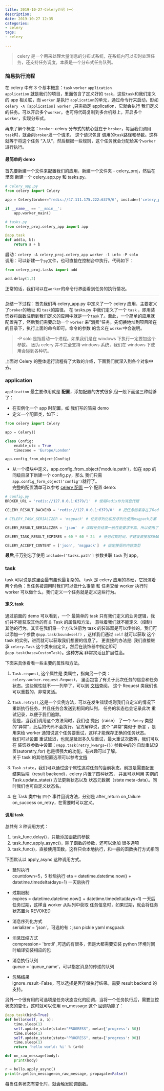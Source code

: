 ```yaml
---
title: 2019-10-27-Celery介绍（一）  
description:  
date: 2019-10-27 12:35  
categories:
- celery   
tags:  
- celery  
 
---
```

> celery 是一个用来处理大量消息的分布式系统，在系统内可以实时处理任务，还支持任务调度，本质是一个分布式任务队列。
 ### 简易执行流程   
在 celery 中有 3 个基本概念：`task` `worker` `application`  
`application` 就是我们的项目，里面包含了定义好的 `task`，这些`task`和我们定义的 app 相关联，而 `worker` 是执行
`application`的单元，通过命令行来启动，形如`celery -A [application] worker `,只需指定 application，它就会执行
我们定义的任务。可以开启多个`worker`。也可将代码复制到多台机器上，开启多个`worker`，实现分布式。  

再来了解个概念：`broker`:  celery  分布式的核心就在于 `broker`，每当我们调用`task`时，就会向`broker`发一个请求，
这个请求包含 调用的`task`路径和参数。这样就等于将这个任务 ”入队“，然后根据一些规则，这个任务就会分配给某个`worker`进行执行。  

#### 最简单的 demo  
首先要新建一个文件来配置我们的应用，新建一个文件夹 - celery_proj，然后在里面 新建一个 celery_app.py 和 tasks.py。  
```python
# celery_app.py
from celery import Celery

app = Celery(broker="redis://47.111.175.222:6379/6", include=['celery_proj.tasks'])

if __name__ == '__main__':
    app.worker_main()
```
```python
# tasks.py
from celery_proj.celery_app import app

@app.task
def add(a, b):
    return a + b
```
启动：`celery -A celery_proj.celery_app worker -l info -P solo`    
调用：可以新建一个`py`文件，也可直接在控制台中执行。代码如下：
```python
from celery_proj.tasks import add

add.delay(1,2)
```
正常的话，我们可以在`worker`的命令行界面看到任务的执行情况。

-----

总结一下过程：首先我们再 celery_app.py 中定义了一个 celery  应用，主要定义了`broker`的地址 和 `task`的路径。
在 tasks.py 中我们定义了一个 `task` ，即用装饰器将函数注册到我们定义的应用中就是一个`task`了。至此，一个简单的应用就
配置完了，然后我们需要启动一个 `worker` 来”消费“任务。先切换地址到项目所在的目录下，执行上面的命令即可。命令的参数
的含义在 `worker`中会说明。  
> -P solo 是指启动一个进程。如果我们是在 windows 下执行一定要加这个参数。
> 因为 celery 并不完全支持 windows 系统，我们在 windows 下使用会碰到各种坑。   


上面对 Celery 的整体运行流程有了大致的介绍，下面我们就深入到各个对象中去。
### application
`application` 最主要作用就是 **配置**，添加配置的方式很多,但一般下面这三种就够了：

- 在实例化一个 app 时配置，如 我们写的简易 demo 
- 定义一个配置类，如下：
```python
from celery import Celery

app = Celery()

class Config: 
    enable_utc = True
    timezone = 'Europe/London'

app.config_from_object(Config)
```
- 从一个模块中定义，app.config_from_object('module.path')，如在 app 的同级目录下新建一个 config.py，那么
我们只需 `app.config_form_object('config')`就行了。  
完整的配置清单可以参考 [celery 配置](http://docs.celeryproject.org/en/latest/userguide/configuration.html)
一个 配置 demo:
```python
# config.py
BROKER_URL = 'redis://127.0.0.1:6379/1'  # 使用Redis作为消息代理

CELERY_RESULT_BACKEND = 'redis://127.0.0.1:6379/0'  # 把任务结果存在了Redis

# CELERY_TASK_SERIALIZER = 'msgpack' # 任务序列化和反序列化使用msgpack方案

CELERY_RESULT_SERIALIZER = 'json'  # 读取任务结果一般性能要求不高，所以使用了可读性更好的JSON

CELERY_TASK_RESULT_EXPIRES = 60 * 60 * 24  # 任务过期时间，不建议直接写86400，应该让这样的magic数字表述更明显

CELERY_ACCEPT_CONTENT = ['json', 'msgpack']  # 指定接受的内容类型
```
**最后**,千万别忘了使用 `include=['tasks.path']` 参数关联 `task` 到 app。

### task
task 可以说是这里面最有趣也最复杂的。
task 是 celery 应用的基础，它扮演着两个角色：当任务被调用时我们可以做什么事情 和 任务交给 worker 执行时 worker 
可以做什么。我们定义一个任务就是定义这些行为。   

#### 定义 task  
通过前面的 demo 可以看到，一个 最简单的 task 只有我们定义的业务逻辑，我们并不能获取其他的有关 Task  的属性和方法，
意味着我们就不能定义（控制） 其他的行为。其实在我们将一个方法注册为 task 的装饰器是可以传参的，我们可以添加一个参数
`@app.task(bound=self)` ，这样我们通过 `self` 就可以获取 这个 task 的实例，进而就可以获取我们想要的信息了。
更直接的办法是: 我们直接继承 `celery.Task` 这个类来自定义，然后在装饰器中指定即可`@app.task(base=CustomTask)`。这种方案
非常灵活且扩展性高。   

下面来具体看看一些主要的属性和方法。
1.  `Task.request`, 这个属性是 类属性，指向另一个类：`celery.worker.request.Request`，
里面包含了有关于此次任务的信息和任务状态。这些属性就不一一列举了，可以到
[文档](http://docs.celeryproject.org/en/latest/userguide/tasks.html#task-request)查阅。
这个 Request 类我们也可以重载的，非常灵活。  

2. `Task.retry()`,这是一个实例方法，可以在发生错误或则我们自定义的情况下重新执行任务，并且任务会发送到相同的队列，
任务的状态也会记录此次 重试记录，以便于我们追踪。  
但是，当我们调用这个方法同时，我们也 抛出（raise） 了一个 `Retry` 类型的”异常“，此后的代码不会执行。官方解释说，这个
”异常“类似于 断言 ，是用来给 worker 通知说这个任务要重试，这样才能保存正确的任务状态。  
我们可以设置 重试延迟，也就是延迟多久后重试，最大重试次数等，我们可以在 装饰器参数中设置：`@app.task(retry_kwargs={})`
参数中的的 自动重试设置(autoretry_for) 也是很强大的功能，有兴趣可以了解。  
关于 task 的其他配置选项可以参考[文档](http://docs.celeryproject.org/en/latest/userguide/tasks.html#list-of-options)  

3. `Task.state`，我们可以通过这个属性追踪任务的当前状态，前提是需要配置 结果后端（result backend)，celery 内置了四种状态，
并且可以利用 实例的 Task.update_state() 方法更新状态以及 状态元数据（state meta-data）。同时我们也可自定义状态名。

4. 在 Task 类中有 四个 事件回调方法，分别是 after_return on_failure on_success on_retry，在需要时可以定义。

#### 调用 task
总共有 3 种调用方式：
1. task_func.delay()，只能添加函数的参数
2. task_func.apply_async()，除了函数的参数，还可以添加 很多选项
3. task_func()，直接使用函数，这样只会本地执行，和一般的函数执行方式相同  

下面默认以 apply_async 这种调用方式。  
- 延时执行  
countdown=5，5 秒后执行
eta = datetime.datetime.now() + datetime.timedelta(days=1) 一天后执行 

- 过期限制  
expires = datetime.datetime.now() + datetime.timedelta(days=1) 一天后任务过期，这样当 worker 从队列中获取
任务信息时，如果过期，就会将任务状态置为 REVOKED  

- 消息序列化方式  
serializer = 'json'，可选的有：json pickle yaml msgpack     

- 消息压缩方式  
compression= 'brotli' ,可选的有很多，但是大都需要安装 python 环境时同时编译安装相应的包   

- 消息执行队列  
queue = 'queue_name'，可以指定消息的传递的队列

- 忽略结果  
ignore_result=False，可以选择是否存储执行结果。需要 result backend 的支持。   

另外一个很有用的可选项是任务状态变化的回调，当将一个任务执行后，需要监控状态的变化，这时就可以使用 on_message 这个
回调功能了：
```python
@app.task(bind=True)
def hello(self, a, b):
    time.sleep(1)
    self.update_state(state="PROGRESS", meta={'progress': 50})
    time.sleep(1)
    self.update_state(state="PROGRESS", meta={'progress': 90})
    time.sleep(1)
    return 'hello world: %i' % (a+b)
```
```python
def on_raw_message(body):
    print(body)

r = hello.apply_async()
print(r.get(on_message=on_raw_message, propagate=False))
```
每当任务状态有变化时，就会触发回调函数。
